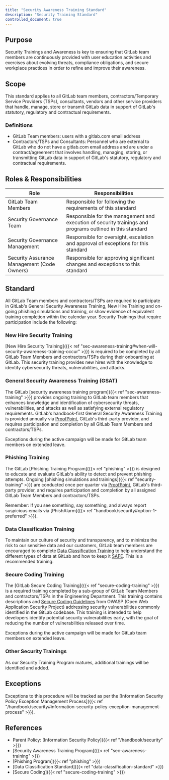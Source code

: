 ```yaml
---
title: "Security Awareness Training Standard"
description: "Security Training Standard"
controlled_document: true
---
```


## Purpose

Security Trainings and Awareness is key to ensuring that GitLab team members are continuously provided with user education activities and exercises about evolving threats, compliance obligations, and secure workplace practices in order to refine and improve their awareness.

## Scope

This standard applies to all GitLab team members, contractors/Temporary Service Providers (TSPs), consultants, vendors and other service providers that handle, manage, store or transmit GitLab data in support of GitLab's statutory, regulatory and contractual requirements.

### Definitions

- GitLab Team members: users with a gitlab.com email address
- Contractors/TSPs and Consultants: Personnel who are external to GitLab who do not have a gitlab.com email address and are under a contract/agreement that involves handling, managing, storing, or transmitting GitLab data in support of GitLab's statutory, regulatory and contractual requirements.

## Roles & Responsibilities

| Role | Responsibilities |
|------|----------|
| GitLab Team Members | Responsible for following the requirements of this standard |
| Security Governance Team | Responsible for the management and execution of security trainings and programs outlined in this standard |
| Security Governance Management | Responsible for oversight, escalation and approval of exceptions for this standard |
| Security Assurance Management (Code Owners) | Responsible for approving significant changes and exceptions to this standard |

## Standard

All GitLab Team members and contractors/TSPs are required to participate in GitLab's General Security Awareness Training, New Hire Training and on-going phishing simulations and training, or show evidence of equivalent training completion within the calendar year.  Security Trainings that require participation include the following:

### New Hire Security Training

[New Hire Security Training]({{< ref "sec-awareness-training#when-will-security-awareness-training-occur" >}}) is required to be completed by all GitLab Team Members and contractors/TSPs during their onboarding at GitLab. This security training provides new hires with the knowledge to identify cybersecurity threats, vulnerabilities, and attacks.

### General Security Awareness Training (GSAT)

The GitLab [security awareness training program]({{< ref "sec-awareness-training" >}}) provides ongoing training to GitLab team members that enhances knowledge and identification of cybersecurity threats, vulnerabilities, and attacks as well as satisfying external regulatory requirements. GitLab's handbook-first General Security Awareness Training is provided annually via [ProofPoint](https://gitlab.ws01-securityeducation.com/), GitLab's third-party provider, and requires participation and completion by all GitLab Team Members and contractors/TSPs.

Exceptions during the active campaign will be made for GitLab team members on extended leave.

### Phishing Training

The GitLab [Phishing Training Program]({{< ref "phishing" >}}) is designed to educate and evaluate GitLab's ability to detect and prevent phishing attempts.  Ongoing [phishing simulations and trainings]({{< ref "security-training" >}}) are conducted once per quarter via [ProofPoint](https://gitlab.ws01-securityeducation.com/), GitLab's third-party provider, and requires participation and completion by all assigned GitLab Team Members and contractors/TSPs.

Remember: If you see something, say something, and always report suspicious emails via [PhishAlarm]({{< ref "handbook/security#option-1-preferred" >}}).

### Data Classification Training

To maintain our culture of security and transparency, and to minimize the risk to our sensitive data and our customers, GitLab team members are encouraged to complete [Data Classification Training](https://levelup.gitlab.com/access/saml/login/internal-team-members?returnTo=https://levelup.gitlab.com/learn/course/gitlab-data-classification-training) to help understand the different types of data at GitLab and how to keep it [SAFE](/handbook/legal/safe-framework/). This is a recommended training.

### Secure Coding Training

The [GitLab Secure Coding Training]({{< ref "secure-coding-training" >}}) is a required training completed by a sub-group of GitLab Team Members and contractors/TSPs in the Engineering Department.  This training contains descriptions and [Secure Coding Guidelines](https://docs.gitlab.com/ee/development/secure_coding_guidelines.html) from OWASP (Open Web Application Security Project) addressing security vulnerabilities commonly identified in the GitLab codebase. This training is intended to help developers identify potential security vulnerabilities early, with the goal of reducing the number of vulnerabilities released over time.

Exceptions during the active campaign will be made for GitLab team members on extended leave.

### Other Security Trainings

As our Security Training Program matures, additional trainings will be identified and added.

## Exceptions

Exceptions to this procedure will be tracked as per the [Information Security Policy Exception Management Process]({{< ref "/handbook/security#information-security-policy-exception-management-process" >}}).

## References

- Parent Policy: [Information Security Policy]({{< ref "/handbook/security" >}})
- [Security Awareness Training Program]({{< ref "sec-awareness-training" >}})
- [Phishing Program]({{< ref "phishing" >}})
- [Data Classification Standard]({{< ref "data-classification-standard" >}})
- [Secure Coding]({{< ref "secure-coding-training" >}})
